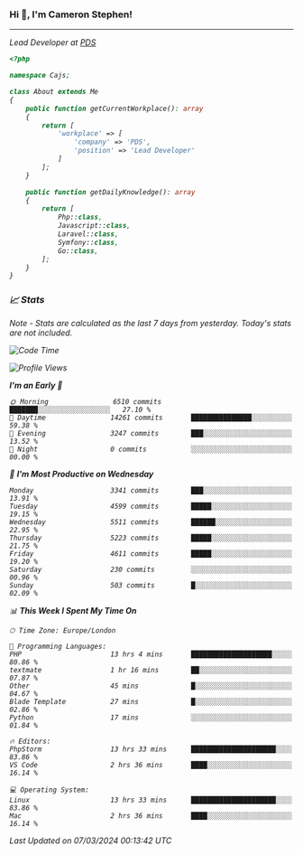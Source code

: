 ### Hi 👋, I'm Cameron Stephen!
<hr>
<p><em>Lead Developer at <a href="https://prindatasolutions.co.uk">PDS</a></p>


```php
<?php

namespace Cajs;

class About extends Me
{
    public function getCurrentWorkplace(): array
    {
        return [
            'workplace' => [
                'company' => 'PDS',
                'position' => 'Lead Developer'
            ]
        ];
    }

    public function getDailyKnowledge(): array
    {
        return [
            Php::class,
            Javascript::class,
            Laravel::class,
            Symfony::class,
            Go::class,
        ];
    }
}
```

### 📈 Stats
<p><em>Note - Stats are calculated as the last 7 days from yesterday. Today's stats are not included.</em></p>


<!--START_SECTION:waka-->
![Code Time](http://img.shields.io/badge/Code%20Time-3%2C718%20hrs%2039%20mins-blue)

![Profile Views](http://img.shields.io/badge/Profile%20Views-0-blue)

**I'm an Early 🐤** 

```text
🌞 Morning                6510 commits        ███████░░░░░░░░░░░░░░░░░░   27.10 % 
🌆 Daytime                14261 commits       ███████████████░░░░░░░░░░   59.38 % 
🌃 Evening                3247 commits        ███░░░░░░░░░░░░░░░░░░░░░░   13.52 % 
🌙 Night                  0 commits           ░░░░░░░░░░░░░░░░░░░░░░░░░   00.00 % 
```
📅 **I'm Most Productive on Wednesday** 

```text
Monday                   3341 commits        ███░░░░░░░░░░░░░░░░░░░░░░   13.91 % 
Tuesday                  4599 commits        █████░░░░░░░░░░░░░░░░░░░░   19.15 % 
Wednesday                5511 commits        ██████░░░░░░░░░░░░░░░░░░░   22.95 % 
Thursday                 5223 commits        █████░░░░░░░░░░░░░░░░░░░░   21.75 % 
Friday                   4611 commits        █████░░░░░░░░░░░░░░░░░░░░   19.20 % 
Saturday                 230 commits         ░░░░░░░░░░░░░░░░░░░░░░░░░   00.96 % 
Sunday                   503 commits         █░░░░░░░░░░░░░░░░░░░░░░░░   02.09 % 
```


📊 **This Week I Spent My Time On** 

```text
🕑︎ Time Zone: Europe/London

💬 Programming Languages: 
PHP                      13 hrs 4 mins       ████████████████████░░░░░   80.86 % 
textmate                 1 hr 16 mins        ██░░░░░░░░░░░░░░░░░░░░░░░   07.87 % 
Other                    45 mins             █░░░░░░░░░░░░░░░░░░░░░░░░   04.67 % 
Blade Template           27 mins             █░░░░░░░░░░░░░░░░░░░░░░░░   02.86 % 
Python                   17 mins             ░░░░░░░░░░░░░░░░░░░░░░░░░   01.84 % 

🔥 Editors: 
PhpStorm                 13 hrs 33 mins      █████████████████████░░░░   83.86 % 
VS Code                  2 hrs 36 mins       ████░░░░░░░░░░░░░░░░░░░░░   16.14 % 

💻 Operating System: 
Linux                    13 hrs 33 mins      █████████████████████░░░░   83.86 % 
Mac                      2 hrs 36 mins       ████░░░░░░░░░░░░░░░░░░░░░   16.14 % 
```


 Last Updated on 07/03/2024 00:13:42 UTC
<!--END_SECTION:waka-->
